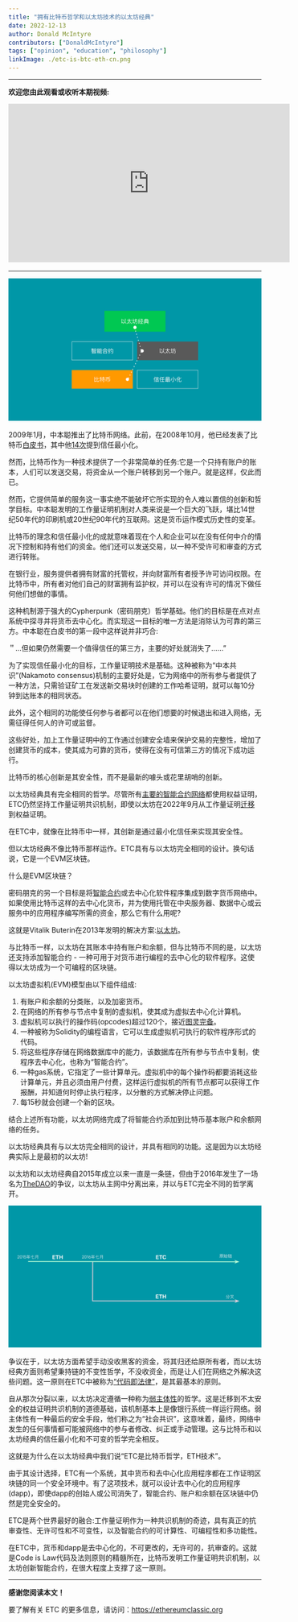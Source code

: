 ```yaml
---
title: "拥有比特币哲学和以太坊技术的以太坊经典"
date: 2022-12-13
author: Donald McIntyre
contributors: ["DonaldMcIntyre"]
tags: ["opinion", "education", "philosophy"]
linkImage: ./etc-is-btc-eth-cn.png
---
```


---
**欢迎您由此观看或收听本期视频:**

<iframe width="560" height="315" src="https://www.youtube.com/embed/wK-PyAOG0WM" title="YouTube video player" frameborder="0" allow="accelerometer; autoplay; clipboard-write; encrypted-media; gyroscope; picture-in-picture" allowfullscreen></iframe>

---
![拥有ETC哲学和ETH技术的ETC.](./etc-is-btc-eth-cn.png)

2009年1月，中本聪推出了比特币网络。此前，在2008年10月，他已经发表了比特币[白皮书](https://bitcoin.org/bitcoin.pdf)，其中他[14次](https://etherplan.com/2020/02/29/satoshi-nakamoto-mentioned-trust-minimization-14-times-in-the-bitcoin-white-paper/10210/)提到信任最小化。

然而，比特币作为一种技术提供了一个非常简单的任务:它是一个只持有账户的账本，人们可以发送交易，将资金从一个账户转移到另一个账户。就是这样，仅此而已。

然而，它提供简单的服务这一事实绝不能破坏它所实现的令人难以置信的创新和哲学目标。中本聪发明的工作量证明机制对人类来说是一个巨大的飞跃，堪比14世纪50年代的印刷机或20世纪90年代的互联网。这是货币运作模式历史性的变革。

比特币的理念和信任最小化的成就意味着现在个人和企业可以在没有任何中介的情况下控制和持有他们的资金。他们还可以发送交易，以一种不受许可和审查的方式进行转账。

在银行业，服务提供者拥有财富的托管权，并向财富所有者授予许可访问权限。在比特币中，所有者对他们自己的财富拥有监护权，并可以在没有许可的情况下做任何他们想做的事情。

这种机制源于强大的Cypherpunk（密码朋克）哲学基础。他们的目标是在点对点系统中探寻并将货币去中心化。而实现这一目标的唯一方法是消除认为可靠的第三方。中本聪在白皮书的第一段中这样说并非巧合:

＂...但如果仍然需要一个值得信任的第三方，主要的好处就消失了……”

为了实现信任最小化的目标，工作量证明技术是基础。这种被称为“中本共识”(Nakamoto consensus)机制的主要好处是，它为网络中的所有参与者提供了一种方法，只需验证矿工在发送新交易块时创建的工作哈希证明，就可以每10分钟到达账本的相同状态。

此外，这个相同的功能使任何参与者都可以在他们想要的时候退出和进入网络，无需征得任何人的许可或监督。

这些好处，加上工作量证明中的工作通过创建安全墙来保护交易的完整性，增加了创建货币的成本，使其成为可靠的货币，使得在没有可信第三方的情况下成功运行。

比特币的核心创新是其安全性，而不是最新的噱头或花里胡哨的创新。

以太坊经典具有完全相同的哲学。尽管所有[主要的智能合约网络](https://en.wikipedia.org/wiki/Smart_contract)都使用权益证明，ETC仍然坚持工作量证明共识机制，即使以太坊在2022年9月从工作量证明[迁移](https://ethereum.org/en/upgrades/merge/)到权益证明。

在ETC中，就像在比特币中一样，其创新是通过最小化信任来实现其安全性。

但以太坊经典不像比特币那样运作。ETC具有与以太坊完全相同的设计。换句话说，它是一个EVM区块链。

什么是EVM区块链？

密码朋克的另一个目标是将[智能合约](https://en.wikipedia.org/wiki/Smart_contract)或去中心化软件程序集成到数字货币网络中。如果使用比特币这样的去中心化货币，并为使用托管在中央服务器、数据中心或云服务中的应用程序编写所需的资金，那么它有什么用呢?

这就是Vitalik Buterin在2013年发明的解决方案:[以太坊](https://ethereum.org/en/whitepaper/)。

与比特币一样，以太坊在其账本中持有账户和余额，但与比特币不同的是，以太坊还支持添加智能合约 - 一种可用于对货币进行编程的去中心化的软件程序。这使得以太坊成为一个可编程的区块链。

以太坊虚拟机(EVM)模型由以下组件组成:

1. 有账户和余额的分类账，以及加密货币。
2. 在网络的所有参与节点中复制的虚拟机，使其成为虚拟去中心化计算机。
3. 虚拟机可以执行的操作码(opcodes)超过120个，接近[图灵完备](https://en.wikipedia.org/wiki/Turing_completeness)。
4. 一种被称为Solidity的编程语言，它可以生成虚拟机可执行的软件程序形式的代码。
5. 将这些程序存储在网络数据库中的能力，该数据库在所有参与节点中复制，使程序去中心化，也称为“智能合约”。
6. 一种gas系统，它指定了一些计算单元。虚拟机中的每个操作码都要消耗这些计算单元，并且必须由用户付费，这样运行虚拟机的所有节点都可以获得工作报酬，并知道何时停止执行程序，以分散的方式解决停止问题。
7. 每15秒就会创建一个新的区块。

结合上述所有功能，以太坊网络完成了将智能合约添加到比特币基本账户和余额网络的任务。

以太坊经典具有与以太坊完全相同的设计，并具有相同的功能。这是因为以太坊经典实际上是最初的以太坊!

以太坊和以太坊经典自2015年成立以来一直是一条链，但由于2016年发生了一场名为[TheDAO](https://en.wikipedia.org/wiki/The_DAO_(organization))的争议，以太坊从主网中分离出来，并以与ETC完全不同的哲学离开。

![ETC是原始链，ETH是分叉。](./etc-is-original-chain-cn.png)

争议在于，以太坊方面希望手动没收黑客的资金，将其归还给原所有者，而以太坊经典方面则希望秉持链的不变性哲学，不没收资金，而是让人们在网络之外解决这些问题。这一原则在ETC中被称为[“代码即法律”](https://ethereumclassic.org/why-classic/code-is-law)，是其最基本的原则。

自从那次分裂以来，以太坊决定遵循一种称为[弱主体性](https://blog.ethereum.org/2014/11/25/proof-stake-learned-love-weak-subjectivity)的哲学。这是迁移到不太安全的权益证明共识机制的道德基础，该机制基本上是像银行系统一样运行网络。弱主体性有一种最后的安全手段，他们称之为“社会共识”，这意味着，最终，网络中发生的任何事情都可能被网络中的参与者修改、纠正或手动管理。这与比特币和以太坊经典的信任最小化和不可变的哲学完全相反。

这就是为什么在以太坊经典中我们说“ETC是比特币哲学，ETH技术”。

由于其设计选择，ETC有一个系统，其中货币和去中心化应用程序都在工作证明区块链的同一个安全环境中。有了这项技术，就可以设计去中心化的应用程序(dapp)，即使dapp的创始人或公司消失了，智能合约、账户和余额在区块链中仍然是完全安全的。

ETC是两个世界最好的融合:工作量证明作为一种共识机制的奇迹，具有真正的抗审查性、无许可性和不可变性，以及智能合约的可计算性、可编程性和多功能性。

在ETC中，货币和dapp是去中心化的，不可更改的，无许可的，抗审查的。这就是Code is Law代码及法则原则的精髓所在，比特币发明工作量证明共识机制，以太坊创新智能合约，在很大程度上支撑了这一原则。

---

**感谢您阅读本文！**

要了解有关 ETC 的更多信息，请访问：https://ethereumclassic.org
